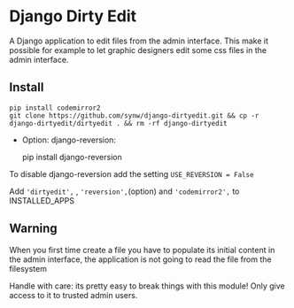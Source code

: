 Django Dirty Edit
==============

A Django application to edit files from the admin interface. This make it possible for example to let graphic designers edit some css files in the admin interface. 

Install
--------------

	pip install codemirror2
	git clone https://github.com/synw/django-dirtyedit.git && cp -r django-dirtyedit/dirtyedit . && rm -rf django-dirtyedit

- Option: django-reversion:

	pip install django-reversion
	
To disable django-reversion add the setting `USE_REVERSION = False`

Add `'dirtyedit',` , `'reversion',`(option) and `'codemirror2',` to INSTALLED_APPS

Warning
--------------

When you first time create a file you have to populate its initial content in the admin interface, the application is not going to read the file from the filesystem

Handle with care: its pretty easy to break things with this module! Only give access to it to trusted admin users.